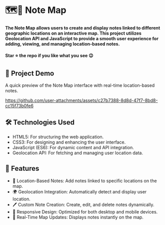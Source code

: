 <div><h1>  🗺️📝 Note Map  </h1></div>
<h4>The Note Map allows users to create and display notes linked to different geographic locations on an interactive map. This project utilizes Geolocation API and JavaScript to provide a smooth user experience for adding, viewing, and managing location-based notes.</h4>
<h4>Star ⭐ the repo if you like what you see 😉 </h4>
 <div>
 <h2>📸 Project Demo</h2>
 <p>A quick preview of the Note Map interface with real-time location-based notes.</p>


https://github.com/user-attachments/assets/c27b7388-8d8d-47f7-8bd8-cc15f73b0fe6


<h2>🛠️ Technologies Used</h2>
 <ul>
   <li>HTML5: For structuring the web application.</li>
   <li>CSS3: For designing and enhancing the user interface.</li>
   <li>JavaScript (ES6): For dynamic content and API integration.</li>
   <li>Geolocation API: For fetching and managing user location data.</li>
 </ul>  
 
 <h2>🎨 Features</h2>
 <ul>
   <li>📍 Location-Based Notes: Add notes linked to specific locations on the map.</li>
   <li>🌍 Geolocation Integration: Automatically detect and display user location.</li>
   <li>🖊️ Custom Note Creation: Create, edit, and delete notes dynamically.</li>
   <li>📱 Responsive Design: Optimized for both desktop and mobile devices.</li>
   <li>🔄 Real-Time Map Updates: Displays notes instantly on the map.</li>
 </ul> 
